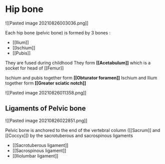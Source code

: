 # Hip bone
![[Pasted image 20210826003036.png]]

Each hip bone (pelvic bone) is formed by 3 bones :
- [[Ilium]]
- [[Ischium]]
- [[Pubis]]

They are fused during childhood
They form **[[Acetabulum]]** which is a socket for head of [[Femur]]

Ischium and pubis together form **[[Obturator foramen]]**
Ischium and Ilium together form **[[Greater sciatic notch]]**

![[Pasted image 20210826011358.png]]

## Ligaments of Pelvic bone

![[Pasted image 20210826022851.png]]

Pelvic bone is anchored to the end of the vertebral column ([[Sacrum]] and [[Coccyx]]) by the sacrotuberous and sacrospinous ligaments

- [[Sacrotuberous ligament]]
- [[Sacrospinous ligament]]
- [[Iliolumbar ligament]]

